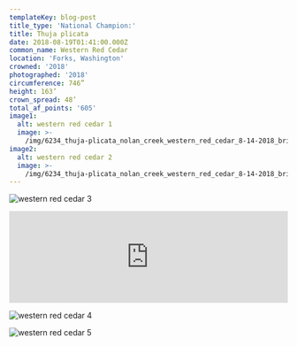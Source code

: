 ```yaml
---
templateKey: blog-post
title_type: 'National Champion:'
title: Thuja plicata
date: 2018-08-19T01:41:00.000Z
common_name: Western Red Cedar
location: 'Forks, Washington'
crowned: '2018'
photographed: '2018'
circumference: 746”
height: 163’
crown_spread: 48’
total_af_points: '605'
image1:
  alt: western red cedar 1
  image: >-
    /img/6234_thuja-plicata_nolan_creek_western_red_cedar_8-14-2018_brian_kelley_full.jpg
image2:
  alt: western red cedar 2
  image: >-
    /img/6234_thuja-plicata_nolan_creek_western_red_cedar_8-14-2018_brian_kelley_canopy.jpg
---
```

![western red cedar 3](/img/6234_thuja-plicata_nolan_creek_western_red_cedar_8-14-2018_brian_kelley_detail.jpg "western red cedar 3")

<iframe width="100%" height="166" scrolling="no" frameborder="no" allow="autoplay" src="https://w.soundcloud.com/player/?url=https%3A//api.soundcloud.com/tracks/633305538&color=%23ff5500&auto_play=false&hide_related=false&show_comments=true&show_user=true&show_reposts=false&show_teaser=true"></iframe>

![western red cedar 4](/img/6234_thuja-plicata_nolan_creek_western_red_cedar_8-14-2018_brian_kelley_base.jpg "western red cedar 4")

![western red cedar 5](/img/6234_thuja-plicata_nolan_creek_western_red_cedar_8-14-2018_brian_kelley_scale.jpg)
